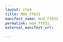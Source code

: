 ```yaml
---
layout: item
title: MOD_FF031
manifest_name: mod_ff031
permalink: mod_ff031
external_manifest_url: 

---
```

<!-- Add an essay or interpretive material below this line,
using HTML or markdown.  Do not modify this file above this line -->
